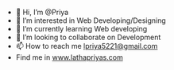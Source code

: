 - 👋 Hi, I’m @Priya
- 👀 I’m interested in Web Developing/Designing
- 🌱 I’m currently learning Web developing
- 💞️ I’m looking to collaborate on Development
- 📫 How to reach me lpriya5221@gmail.com
-    Find me in www.lathapriyas.com

<!---
Tejaswinidhi/Tejaswinidhi is a ✨ special ✨ repository because its `README.md` (this file) appears on your GitHub profile.
You can click the Preview link to take a look at your changes.
--->
